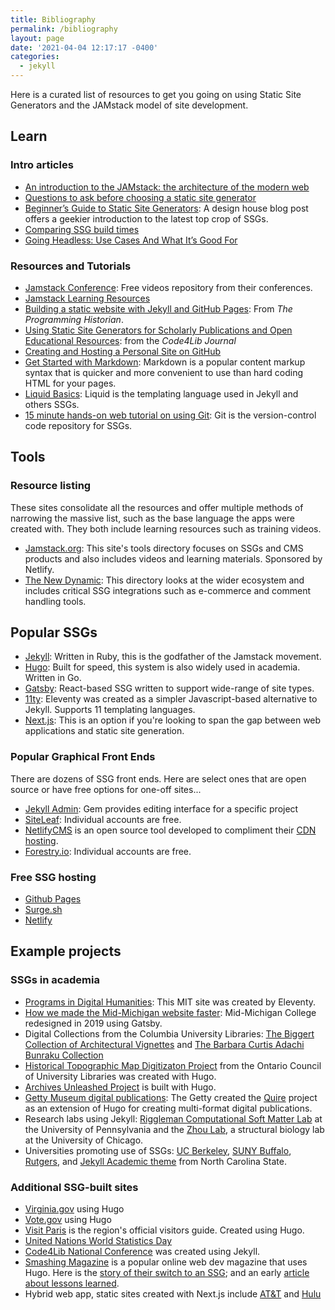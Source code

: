 ```yaml
---
title: Bibliography
permalink: /bibliography
layout: page
date: '2021-04-04 12:17:17 -0400'
categories:
  - jekyll
---
```


Here is a curated list of resources to get you going on using Static Site Generators and the JAMstack model of site development.

## Learn

### Intro articles

- [An introduction to the JAMstack: the architecture of the modern web](https://www.freecodecamp.org/news/an-introduction-to-the-jamstack-the-architecture-of-the-modern-web-c4a0d128d9ca/)
- [Questions to ask before choosing a static site generator](https://www.ample.co/blog/questions-to-ask-before-choosing-a-static-site-generator)
- [Beginner’s Guide to Static Site Generators](https://bejamas.io/blog/static-site-generators): A design house blog post offers a geekier introduction to the latest top crop of SSGs.
- [Comparing SSG build times](https://css-tricks.com/comparing-static-site-generator-build-times/)
- [Going Headless: Use Cases And What It’s Good For](https://www.smashingmagazine.com/2021/03/going-headless-use-cases/)

### Resources and Tutorials

- [Jamstack Conference](https://jamstackconf.com/): Free videos repository from their conferences.
- [Jamstack Learning Resources](https://jamstack.org/resources/)
- [Building a static website with Jekyll and GitHub Pages](https://programminghistorian.org/en/lessons/building-static-sites-with-jekyll-github-pages): From _The Programming Historian_.
- [Using Static Site Generators for Scholarly Publications and Open Educational Resources](https://journal.code4lib.org/articles/13861): from the _Code4Lib Journal_
- [Creating and Hosting a Personal Site on GitHub](http://jmcglone.com/guides/github-pages/)
- [Get Started with Markdown](https://www.markdownguide.org/getting-started/): Markdown is a popular content markup syntax that is quicker and more convenient to use than hard coding HTML for your pages.
- [Liquid Basics](https://shopify.dev/docs/themes/liquid/reference/basics): Liquid is the templating language used in Jekyll and others SSGs.
- [15 minute hands-on web tutorial on using Git](https://try.github.io/levels/1/challenges/1): Git is the version-control code repository for SSGs.

## Tools

### Resource listing

These sites consolidate all the resources and offer multiple methods of narrowing the massive list, such as the base language the apps were created with. They both include learning resources such as training videos.

- [Jamstack.org](https://jamstack.org/): This site's tools directory focuses on SSGs and CMS products and also includes videos and learning materials. Sponsored by Netlify.
- [The New Dynamic](https://www.tnd.dev/): This directory looks at the wider ecosystem and includes critical SSG integrations such as e-commerce and comment handling tools.

## Popular SSGs

- [Jekyll](https://jekyllrb.com/): Written in Ruby, this is the godfather of the Jamstack movement.
- [Hugo](https://gohugo.io/): Built for speed, this system is also widely used in academia. Written in Go.
- [Gatsby](https://www.gatsbyjs.com/): React-based SSG written to support wide-range of site types.
- [11ty](https://www.11ty.dev/): Eleventy was created as a simpler Javascript-based alternative to Jekyll. Supports 11 templating languages.
- [Next.js](https://nextjs.org/): This is an option if you're looking to span the gap between web applications and static site generation.

### Popular Graphical Front Ends

There are dozens of SSG front ends. Here are select ones that are open source or have free options for one-off sites...

- [Jekyll Admin](https://jekyll.github.io/jekyll-admin/): Gem provides editing interface for a specific project
- [SiteLeaf](https://www.siteleaf.com/): Individual accounts are free.
- [NetlifyCMS](https://www.netlifycms.org/) is an open source tool developed to compliment their [CDN hosting](https://www.netlify.com/).
- [Forestry.io](https://forestry.io): Individual accounts are free.

### Free SSG hosting

- [Github Pages](https://pages.github.com/)
- [Surge.sh](https://surge.sh/)
- [Netlify](https://netlify.com)

## Example projects

### SSGs in academia

- [Programs in Digital Humanities](https://digitalhumanities.mit.edu/): This MIT site was created by Eleventy.
- [How we made the Mid-Michigan website faster](https://www.midmich.edu/community/about-mmcc/college-governance/board-trustees/midmonth/midmonth-2019/midmonth-march-2019/how-we-made-mid-web-site-front-page-faster): Mid-Michigan College redesigned in 2019 using Gatsby.
- Digital Collections from the Columbia University Libraries: [The Biggert Collection of Architectural Vignettes](https://dlc.library.columbia.edu/biggert/) and [The Barbara Curtis Adachi Bunraku Collection](https://bunraku.library.columbia.edu/)
- [Historical Topographic Map Digitizaton Project](https://ocul.on.ca/topomaps/) from the Ontario Council of University Libraries was created with Hugo.
- [Archives Unleashed Project](https://archivesunleashed.org/) is built with Hugo.
- [Getty Museum digital publications](https://www.getty.edu/publications/digital/index.html): The Getty created the [Quire](https://www.getty.edu/publications/digital/platforms-tools.html) project as an extension of Hugo for creating multi-format digital publications.
- Research labs using Jekyll: [Riggleman Computational Soft Matter Lab](http://rrgroup.seas.upenn.edu/) at the University of Pennsylvania and the [Zhou Lab](https://zhaolab.uchicago.edu/), a structural biology lab at the University of Chicago.
- Universities promoting use of SSGs: [UC Berkeley](https://www.ocf.berkeley.edu/docs/services/web/jekyll/), [SUNY Buffalo](https://research.lib.buffalo.edu/dh/share), [Rutgers](https://dh.rutgers.edu/event/hugo-websites-1/), and [Jekyll Academic theme](https://ncsu-libraries.github.io/jekyll-academic-docs/) from North Carolina State.

### Additional SSG-built sites

- [Virginia.gov](https://www.virginia.gov/) using Hugo
- [Vote.gov](https://vote.gov/) using Hugo
- [Visit Paris](https://www.visitparisregion.com/en) is the region's official visitors guide. Created using Hugo.
- [United Nations World Statistics Day](https://worldstatisticsday.org/)
- [Code4Lib National Conference](https://2021.code4lib.org/) was created using Jekyll.
- [Smashing Magazine](https://www.smashingmagazine.com/) is a popular online web dev magazine that uses Hugo. Here is the [story of their switch to an SSG](https://www.smashingmagazine.com/2017/03/a-little-surprise-is-waiting-for-you-here/); and an early [article about lessons learned](https://www.smashingmagazine.com/2016/08/using-a-static-site-generator-at-scale-lessons-learned/).
- Hybrid web app, static sites created with Next.js include [AT&T](att.com) and [Hulu](hulu.com)
